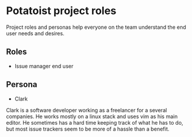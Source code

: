 
# Potatoist project roles

Project roles and personas help everyone on the team understand
the end user needs and desires.

## Roles

- Issue manager end user

## Persona

- Clark

Clark is a software developer working as a freelancer for a several companies.
He works mostly on a linux stack and uses vim as his main editor.
He sometimes has a hard time keeping track of what he has to do, but
most issue trackers seem to be more of a hassle than a benefit.

